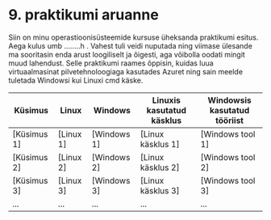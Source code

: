 # 9. praktikumi aruanne 

Siin on minu operastioonisüsteemide kursuse üheksanda praktikumi esitus. Aega kulus umb ........h . Vahest tuli veidi nuputada ning viimase ülesande ma sooritasin enda arust loogiliselt ja õigesti, aga võibolla oodati mingit muud lahendust.
Selle praktikumi raames õppisin, kuidas luua virtuaalmasinat pilvetehnoloogiaga kasutades Azuret ning sain meelde tuletada Windowsi kui Linuxi cmd käske.  <br />

| Küsimus                    | Linux        | Windows      | Linuxis kasutatud käsklus | Windowsis kasutatud tööriist |
|-----------------------------|--------------|--------------|---------------------------|-----------------------------|
| [Küsimus 1]                 | [Linux 1]    | [Windows 1]  | [Linux käsklus 1]        | [Windows tool 1]           |
| [Küsimus 2]                 | [Linux 2]    | [Windows 2]  | [Linux käsklus 2]        | [Windows tool 2]           |
| [Küsimus 3]                 | [Linux 3]    | [Windows 3]  | [Linux käsklus 3]        | [Windows tool 3]           |
| ...                         | ...          | ...          | ...                       | ...                         |



